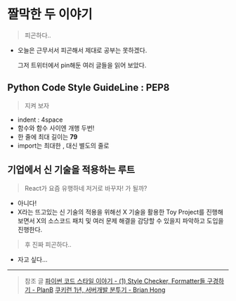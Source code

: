 # 짤막한 두 이야기

> 피곤하다..
- 오늘은 근무서서 피곤해서 제대로 공부는 못하겠다.

  그저 트위터에서 pin해둔 여러 글들을 읽어 보았다.
  
## Python Code Style GuideLine : PEP8
> 지켜 보자
- indent : 4space
- 함수와 함수 사이엔 개행 두번!
- 한 줄에 최대 길이는 **79**
- import는 최대한 , 대신 별도의 줄로

## 기업에서 신 기술을 적용하는 루트
> React가 요즘 유행하네 저거로 바꾸자! 가 될까?
- 아니다!
- X라는 뜨고있는 신 기술의 적용을 위해선 X 기술을 활용한 Toy Project를 진행해 보면서 X의 소스코드 패치 및 여러 문제 해결을 감당할 수 있을지 파악하고 도입을 진행한다.

> 후 진짜 피곤하다..
- 자고 싶다...

---
> 참조 글
[파이썬 코드 스타일 이야기 - (1) Style Checker, Formatter들 구경하기 - PlanB](https://velog.io/@city7310/%ED%8C%8C%EC%9D%B4%EC%8D%AC-%EC%BD%94%EB%93%9C-%ED%8F%AC%EB%A7%A4%ED%84%B0-%EC%9D%B4%EC%95%BC%EA%B8%B0-5wjxdei9iv)
[쿠키런 1년, 서버개발 분투기 - Brian Hong](https://www.slideshare.net/serialxnet/1-35304689?from_m_app=android)